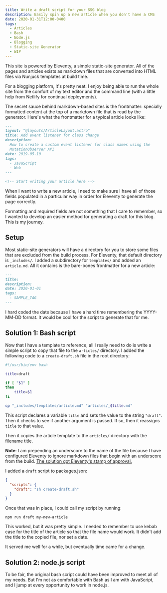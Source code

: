 ```yaml
---
title: Write a draft script for your SSG blog
description: Easily spin up a new article when you don't have a CMS
date: 2020-01-31T12:00-0400
tags:
  - Articles
  - Bash
  - Node.js
  - Blogging
  - Static-site Generator
  - WIP
---
```


This site is powered by Eleventy, a simple static-site generator. All of the
pages and articles exists as markdown files that are converted into HTML files
via Nunjuck templates at build time.

For a blogging platform, it's pretty neat. I enjoy being able to run the whole
site from the comfort of my text editor and the command line (with a little help
from Netlify for continual deployments).

The secret sauce behind markdown-based sites is the frontmatter: specially
formatted content at the top of a markdown file that is read by the generator.
Here's what the frontmatter for a typical article looks like:

```markdown
---
layout: "@layouts/ArticleLayout.astro"
title: Add event listener for class change
description:
  How to create a custom event listener for class names using the
  MutationObserver API
date: 2019-05-10
tags:
  - JavaScript
  - Web
---

<!-- Start writing your article here -->
```

When I want to write a new article, I need to make sure I have all of those
fields populated in a particular way in order for Eleventy to generate the page
correctly.

Formatting and required fields are not something that I care to remember, so I
wanted to develop an easier method for generating a draft for this blog. This is
my journey.

## Setup

Most static-site generators will have a directory for you to store some files
that are excluded from the build process. For Eleventy, that default directory
is `_includes/`. I added a subdirectory for `templates/` and added an
`article.md`. All it contains is the bare-bones frontmatter for a new article:

```markdown
---
title:
description:
date: 2020-01-01
tags:
  - SAMPLE_TAG
---
```

I hard coded the date because I have a hard time remembering the YYYY-MM-DD
format. It would be cool for the script to generate that for me.

## Solution 1: Bash script

Now that I have a template to reference, all I really need to do is write a
simple script to copy that file to the `articles/` directory. I added the
following code to a `create-draft.sh` file in the root directory:

```bash
#!/usr/bin/env bash

title=draft

if [ "$1" ]
then
    title=$1
fi

cp "_includes/templates/article.md" "articles/_$title.md"
```

This script declares a variable `title` and sets the value to the string
`"draft"`. Then it checks to see if another argument is passed. If so, then it
reassigns `title` to that value.

Then it copies the article template to the `articles/` directory with the
filename title.

**Note**: I am prepending an underscore to the name of the file because I have
configured Eleventy to ignore markdown files that begin with an underscore from
the build.
[The solution got Eleventy's stamp of approval.](https://github.com/11ty/eleventy/issues/188#issuecomment-488350222)

I added a `draft` script to packages.json:

```json
{
  "scripts": {
    "draft": "sh create-draft.sh"
  }
}
```

Once that was in place, I could call my script by running:

```
npm run draft my-new-article
```

This worked, but it was pretty simple. I needed to remember to use kebab case
for the title of the article so that the file name would work. It didn't add the
title to the copied file, nor set a date.

It served me well for a while, but eventually time came for a change.

## Solution 2: node.js script

To be fair, the original bash script could have been improved to meet all of my
needs. But I'm not as comfortable with Bash as I am with JavaScript, and I jump
at every opportunity to work in node.js.
